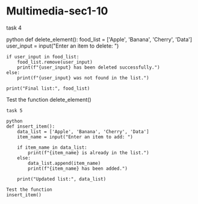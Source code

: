 # Multimedia-sec1-10
task 4

python
def delete_element():
    food_list = ['Apple', 'Banana', 'Cherry', 'Data']
    user_input = input("Enter an item to delete: ")

    if user_input in food_list:
        food_list.remove(user_input)
        print(f"{user_input} has been deleted successfully.")
    else:
        print(f"{user_input} was not found in the list.")

    print("Final list:", food_list)

Test the function
delete_element()
```
task 5

python
def insert_item():
    data_list = ['Apple', 'Banana', 'Cherry', 'Data']
    item_name = input("Enter an item to add: ")

    if item_name in data_list:
        print(f"{item_name} is already in the list.")
    else:
        data_list.append(item_name)
        print(f"{item_name} has been added.")

    print("Updated list:", data_list)

Test the function
insert_item()